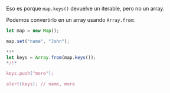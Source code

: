 
Eso es porque `map.keys()` devuelve un iterable, pero no un array.

Podemos convertirlo en un array usando `Array.from`:

```js run
let map = new Map();

map.set("name", "John");

*!*
let keys = Array.from(map.keys());
*/!*

keys.push("more");

alert(keys); // name, more
```
